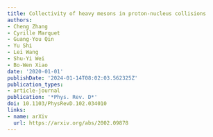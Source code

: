 ```yaml
---
title: Collectivity of heavy mesons in proton-nucleus collisions
authors:
- Cheng Zhang
- Cyrille Marquet
- Guang-You Qin
- Yu Shi
- Lei Wang
- Shu-Yi Wei
- Bo-Wen Xiao
date: '2020-01-01'
publishDate: '2024-01-14T08:02:03.562325Z'
publication_types:
- article-journal
publication: '*Phys. Rev. D*'
doi: 10.1103/PhysRevD.102.034010
links:
- name: arXiv
  url: https://arxiv.org/abs/2002.09878
---
```

